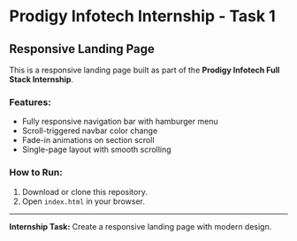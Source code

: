 # Prodigy Infotech Internship - Task 1
## Responsive Landing Page

This is a responsive landing page built as part of the **Prodigy Infotech Full Stack Internship**.

### Features:
- Fully responsive navigation bar with hamburger menu
- Scroll-triggered navbar color change
- Fade-in animations on section scroll
- Single-page layout with smooth scrolling

### How to Run:
1. Download or clone this repository.
2. Open `index.html` in your browser.

---
**Internship Task:** Create a responsive landing page with modern design.
